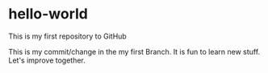 # hello-world
This is my first repository to GitHub

This is my commit/change in the my first Branch.  It is fun to learn new stuff.  Let's improve together. 
